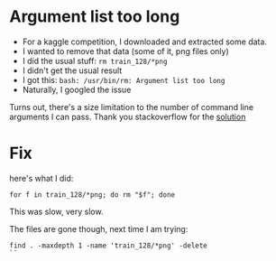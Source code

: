 # Argument list too long
- For a kaggle competition, I downloaded and extracted some data.
- I wanted to remove that data (some of it, png files only)
- I did the usual stuff: `rm train_128/*png`
- I didn't get the usual result
- I got this: `bash: /usr/bin/rm: Argument list too long`
- Naturally, I googled the issue

Turns out, there's a size limitation to the number of command line arguments I can pass.
Thank you stackoverflow for the [solution](https://stackoverflow.com/questions/11289551/argument-list-too-long-error-for-rm-cp-mv-commands)

# Fix
here's what I did:

```
for f in train_128/*png; do rm "$f"; done
```

This was slow, very slow.

The files are gone though, next time I am trying:

```
find . -maxdepth 1 -name 'train_128/*png' -delete
``
